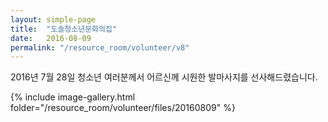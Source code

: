 ```yaml
---
layout: simple-page
title:  "도솔청소년문화의집"
date:   2016-08-09
permalink: "/resource_room/volunteer/v8"
---
```


2016년 7월 28일 청소년 여러분께서 어르신께 시원한 발마사지를 선사해드렸습니다.

{% include image-gallery.html folder="/resource_room/volunteer/files/20160809" %}